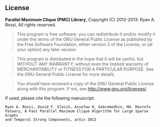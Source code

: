 License
-------
**Parallel Maximum Clique (PMC) Library**,
Copyright (C) 2012-2013: Ryan A. Rossi, All rights reserved.

> This program is free software: you can redistribute it and/or modify
> it under the terms of the GNU General Public License as published by
> the Free Software Foundation, either version 3 of the License, or
(at your option) any later version.

> This program is distributed in the hope that it will be useful,
> but WITHOUT ANY WARRANTY; without even the implied warranty of
> MERCHANTABILITY or FITNESS FOR A PARTICULAR PURPOSE. See the
> GNU General Public License for more details.

> You should have received a copy of the GNU General Public License
> along with this program. If not, see <http://www.gnu.org/licenses/>.

If used, please cite the following manuscript:

	Ryan A. Rossi, David F. Gleich, Assefaw H. Gebremedhin, Md. Mostofa
	Patwary, A Fast Parallel Maximum Clique Algorithm for Large Sparse Graphs
	and Temporal Strong Components, arXiv 2013

